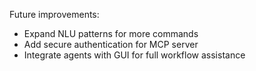 Future improvements:
- Expand NLU patterns for more commands
- Add secure authentication for MCP server
- Integrate agents with GUI for full workflow assistance
